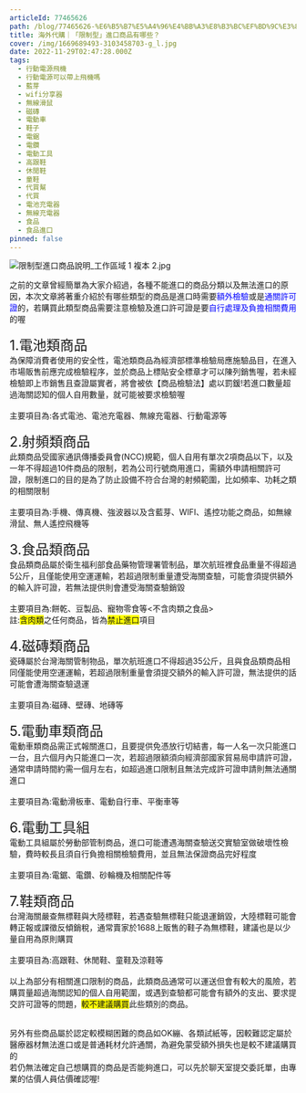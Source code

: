 ```yaml
---
articleId: 77465626
path: /blog/77465626-%E6%B5%B7%E5%A4%96%E4%BB%A3%E8%B3%BC%EF%BD%9C%E3%80%8C%E9%99%90%E5%88%B6%E5%9E%8B%E3%80%8D%E9%80%B2%E5%8F%A3%E5%95%86%E5%93%81%E6%9C%89%E5%93%AA%E4%BA%9B%EF%BC%9F
title: 海外代購｜「限制型」進口商品有哪些？
cover: /img/1669689493-3103458703-g_l.jpg
date: 2022-11-29T02:47:28.000Z
tags:
  - 行動電源飛機
  - 行動電源可以帶上飛機嗎
  - 藍芽
  - wifi分享器
  - 無線滑鼠
  - 磁磚
  - 電動車
  - 鞋子
  - 電鋸
  - 電鑽
  - 電動工具
  - 高跟鞋
  - 休閒鞋
  - 童鞋
  - 代買幫
  - 代買
  - 電池充電器
  - 無線充電器
  - 食品
  - 食品進口
pinned: false
---
```

  <p><img alt="限制型進口商品說明_工作區域 1 複本 2.jpg" src="/img/1669689493-3103458703-g_l.jpg" title="限制型進口商品說明_工作區域 1 複本 2.jpg"></p>

<p>之前的文章曾經簡單為大家介紹過，各種不能進口的商品分類以及無法進口的原因，本次文章將著重介紹於有哪些類型的商品是進口時需要<span style="color:#0000FF">額外檢驗</span>或是<span style="color:#0000FF">通關許可證</span>的，若購買此類型商品需要注意檢驗及進口許可證是要<span style="color:#0000FF">自行處理及負擔相關費用</span>的喔<br>
<br>
<span style="font-size:24px">1.電池類商品</span><br>
為保障消費者使用的安全性，電池類商品為經濟部標準檢驗局應施驗品目，在進入市場販售前應完成檢驗程序，並於商品上標貼安全標章才可以陳列銷售喔，若未經檢驗即上市銷售且查證屬實者，將會被依【商品檢驗法】處以罰鍰!若進口數量超過海關認知的個人自用數量，就可能被要求檢驗喔<br>
<br>
主要項目為:各式電池、電池充電器、無線充電器、行動電源等<br>
<br>
<span style="font-size:24px">2.射頻類商品</span><br>
此類商品受國家通訊傳播委員會(NCC)規範，個人自用有單次2項商品以下，以及一年不得超過10件商品的限制，若為公司行號商用進口，需額外申請相關許可證，限制進口的目的是為了防止設備不符合台灣的射頻範圍，比如頻率、功耗之類的相關限制<br>
<br>
主要項目為:手機、傳真機、強波器以及含藍芽、WIFI、遙控功能之商品，如無線滑鼠、無人遙控飛機等<br>
<br>
<span style="font-size:24px">3.食品類商品</span><br>
食品類商品屬於衛生福利部食品藥物管理署管制品，單次航班裡食品重量不得超過5公斤，且僅能使用空運運輸，若超過限制重量遭受海關查驗，可能會須提供額外的輸入許可證，若無法提供則會遭受海關查驗銷毀<br>
<br>
主要項目為:餅乾、豆製品、寵物零食等&lt;不含肉類之食品&gt;<br>
<span style="font-size:14px">註:<span style="background-color:#FFFF00">含肉類</span>之任何商品，皆為<span style="background-color:#FFFF00">禁止進口</span>項目</span><br>
<br>
<span style="font-size:24px">4.磁磚類商品</span><br>
瓷磚屬於台灣海關管制物品，單次航班進口不得超過35公斤，且與食品類商品相同僅能使用空運運輸，若超過限制重量會須提交額外的輸入許可證，無法提供的話可能會遭海關查驗退運<br>
<br>
主要項目為:磁磚、壁磚、地磚等<br>
<br>
<span style="font-size:24px">5.電動車類商品</span><br>
電動車類商品需正式報關進口，且要提供免憑放行切結書，每一人名一次只能進口一台，且六個月內只能進口一次，若超過限額須向經濟部國家貿易局申請許可證，通常申請時間約需一個月左右，如超過進口限制且無法完成許可證申請則無法通關進口<br>
<br>
主要項目為:電動滑板車、電動自行車、平衡車等<br>
<br>
<span style="font-size:24px">6.電動工具組</span><br>
電動工具組屬於勞動部管制商品，進口可能遭遇海關查驗送交實驗室做破壞性檢驗，費時較長且須自行負擔相關檢驗費用，並且無法保證商品完好程度<br>
<br>
主要項目為:電鋸、電鑽、砂輪機及相關配件等<br>
<br>
<span style="font-size:24px">7.鞋類商品</span><br>
台灣海關嚴查無標鞋與大陸標鞋，若遇查驗無標鞋只能退運銷毀，大陸標鞋可能會轉正報或課徵反傾銷稅，通常賣家於1688上販售的鞋子為無標鞋，建議也是以少量自用為原則購買<br>
<br>
主要項目為:高跟鞋、休閒鞋、童鞋及涼鞋等<br>
<br>
以上為部分有相關進口限制的商品，此類商品通常可以運送但會有較大的風險，若購買量超過海關認知的個人自用範圍，或遇到查驗都可能會有額外的支出、要求提交許可證等的問題，<span style="background-color:#FFFF00">較不建議購買</span>此些類別的商品。</p>

<p><br>
另外有些商品屬於認定較模糊困難的商品如OK繃、各類試紙等，因較難認定屬於醫療器材無法進口或是普通耗材允許通關，為避免蒙受額外損失也是較不建議購買的<br>
若仍無法確定自己想購買的商品是否能夠進口，可以先於聊天室提交委託單，由專業的估價人員估價確認喔!</p>

<p>&nbsp;</p>

  
